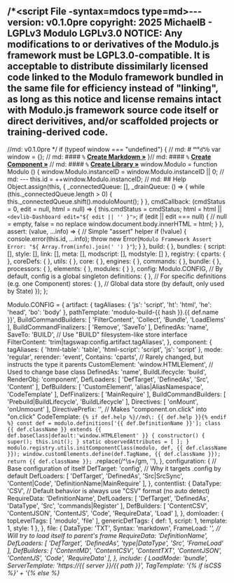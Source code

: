 /*<script src=?></script><meta charset=utf8><script File -syntax=mdocs type=md>---
version: v0.1.0pre
copyright: 2025 MichaelB - LGPLv3
    Modulo LGPLv3.0 NOTICE: Any modifications to or derivatives of the
    Modulo.js framework must be LGPL3.0-compatible. It is acceptable to
    distribute dissimilarly licensed code linked to the Modulo framework bundled
    in the same file for efficiency instead of "linking", as long as this notice
    and license remains intact with Modulo.js framework source code itself or
    direct derivitives, and/or scaffolded projects or training-derived code.
---
//md: v0.1.0pre */
if (typeof window === "undefined") { // md: # ᵐ°`d`ᵘ⁄`o`
    var window = {}; // md: #### `%` **[Create Markdown »](?argv=edit&argv=md)**
}// md:  #### `%` **[Create Component »](?argv=edit&argv=cmp)**
// md:  #### `%` **[Create Library »](?argv=edit&argv=lib)**
window.Modulo = function Modulo () {
    window.Modulo.instanceID = window.Modulo.instanceID || 0; // md: ---
    this.id = ++window.Modulo.instanceID; // md: ## Help
    Object.assign(this, {
        _connectedQueue: [],
        _drainQueue: () => {
            while (this._connectedQueue.length > 0) {
                this._connectedQueue.shift().moduloMount();
            }
        },
        cmdCallback: (cmdStatus = 0, edit = null, html = null) => {
            this.cmdStatus = cmdStatus;
            html = html || `<devlib-Dashboard edit="${ edit || '' }">`;
            if (edit || edit === null) { // null = empty, false = no replace
                window.document.body.innerHTML = html;
            }
        },
        assert: (value, ...info) => { // Simple "assert" helper
            if (!value) {
                console.error(this.id, ...info);
                throw new Error(`Modulo Framework Assert Error: "${ Array.from(info).join(' ') }"`);
            }
        },
        build: { },
        bundles: { script: [], style: [], link: [], meta: [],
                    modscript: [], modstyle: [] },
        registry: { cparts: { }, coreDefs: { }, utils: { }, core: { },
                    engines: { }, commands: { }, bundle: { },
                    processors: { }, elements: { }, modules: { } },
        config: Modulo.CONFIG, // By default, config is a global singleton
        definitions: { }, // For specific definitions (e.g. one Component)
        stores: { }, // Global data store (by default, only used by State)
    });
};

Modulo.CONFIG = {
    artifact: {
        tagAliases: { 'js': 'script', 'ht': 'html', 'he': 'head', 'bo': 'body' },
        pathTemplate: 'modulo-build-{{ hash }}.{{ def.name }}',
        BuildCommandBuilders: [ 'FilterContent', 'Collect', 'Bundle', 'LoadElems' ],
        BuildCommandFinalizers: [ 'Remove', 'SaveTo' ],
        DefinedAs: 'name',
        SaveTo: 'BUILD', // Use "BUILD" filesystem-like store interface
        FilterContent: 'trim|tagswap:config.artifact.tagAliases',
    },
    component: {
        tagAliases: { 'html-table': 'table', 'html-script': 'script', 'js': 'script' },
        mode: 'regular',
        rerender: 'event',
        Contains: 'cparts', // Rarely changed, but instructs the type it parents
        CustomElement: 'window.HTMLElement', // Used to change base class
        DefinedAs: 'name',
        BuildLifecycle: 'build',
        RenderObj: 'component',
        DefLoaders: [ 'DefTarget', 'DefinedAs', 'Src', 'Content' ],
        DefBuilders: [ 'CustomElement', 'alias|AliasNamespace', 'CodeTemplate' ],
        DefFinalizers: [ 'MainRequire' ],
        BuildCommandBuilders: [ 'Prebuild|BuildLifecycle', 'BuildLifecycle' ],
        Directives: [ 'onMount', 'onUnmount' ],
        DirectivePrefix: '', // Makes "component.on.click" into "on.click"
        CodeTemplate: `{% if def.help %}//md\: {{ def.help }}{% endif %}
            const def = modulo.definitions['{{ def.DefinitionName }}'];
            class {{ def.className }} extends {{ def.baseClass|default:'window.HTMLElement' }} {
                constructor() { super(); this.init(); }
                static observedAttributes = [ ]; }
            modulo.registry.utils.initComponentClass(modulo, def, {{ def.className }});
            window.customElements.define(def.TagName, {{ def.className }});
            return {{ def.className }};
        `.replace(/^\s+/gm, ''),
    },
    configuration: { // Base configuration of <Configuration> itself
        DefTarget: 'config', // Why it targets .config by default
        DefLoaders: [ 'DefTarget', 'DefinedAs', 'Src|SrcSync', 'Content|Code', 'DefinitionName|MainRequire' ],
    },
    contentlist: {
        DataType: 'CSV', // Default behavior is always use "CSV" format (no auto detect)
        RequireData: 'DefinitionName',
        DefLoaders: [ 'DefTarget', 'DefinedAs', 'DataType', 'Src', 'commands|Register' ],
        DefBuilders: [ 'ContentCSV', 'ContentJSON', 'ContentJS', 'Code', 'RequireData', 'Load' ],
    },
    domloader: {
        topLevelTags: [ 'modulo', 'file' ],
        genericDefTags: { def: 1, script: 1, template: 1, style: 1 },
    },
    file:  {
        DataType: 'TXT',
        Syntax: 'markdown',
        FrameLoad: '*', // Will try to load itself to parent's frame
        RequireData: 'DefinitionName',
        DefLoaders: [ 'DefTarget', 'DefinedAs', 'type|DataType', 'Src', 'FrameLoad' ],
        DefBuilders: [ 'ContentMD', 'ContentCSV', 'ContentTXT', 'ContentJSON', 'ContentJS', 'Code', 'RequireData' ],
    },
    include: {
        LoadMode: 'bundle',
        ServerTemplate: 'https://{{ server }}/{{ path }}',
        TagTemplate: '{% if isCSS %}<link rel="stylesheet" href="{{ url }}" />' +
                     '{% else %}<script src="{{ url }}"></' + 'script>{% endif %}',
        DefLoaders: [ 'DefTarget', 'DefinedAs', 'Src', 'Server', 'LoadMode' ],
    },
    library:  {
        Contains: 'coreDefs',
        DefTarget: 'config.component',
        DefLoaders: [ 'DefTarget', 'DefinedAs', 'Src', 'Content' ],
    },
    modulo: {
        build: { mainModules: [ ], ordered: [ ], unordered: [ ] },
        defaultContent: '<meta charset="utf8" /><devlib-View>',
        scriptSelector: "script[src$='mdu.js'],script[src$='Modulo.js']," +
                        "script[src='?'],script[src$='Modulo.html']",
        version: '0.1.0pre',
        ChildPrefix: '', // Prevents all children from getting modulo_ prefixed
        Contains: 'coreDefs',
        DefLoaders: [ 'DefTarget', 'DefinedAs', 'Src', 'Content' ],
        defaultDef: { DefTarget: null, DefinedAs: null, DefName: null },
        defaultDefLoaders: [ 'DefTarget', 'DefinedAs', 'Src' ],
    },
    script: {
        lifecycle: null,
        DefBuilders: [ 'Content|AutoExport', 'CodeTemplate' ],
        CodeTemplate: `{% if def.locals.length %}var {{ def.locals|join:',' }};{% endif %}
        {{ def.tempContent|safe }}
        ;return {
            {% for n in def.exportNames %}
                "{{ n }}": typeof {{ n }} !== "undefined" ? {{ n }} : undefined,
            {% endfor %}
            setLocalVariables: function (o) {
                {% for n in def.locals %}{{ n }} = o.{{ n }};{% endfor %}
            }
        }`.replace(/\s\s+/g, ' ') /* + '{% if def.Source %}\n//# sourceURL={{ def.Source }}{% endif %}'*/,
    },
    state: {
        Directives: [ 'bindMount', 'bindUnmount' ],
        Store: null,
    },
    style: {
        AutoIsolate: true, // true is "default behavior" (autodetect)
        urlReplace: null, // null is "default behavior" (only if -src is specified)
        isolateSelector: null, // Later has list of selectors
        isolateClass: null, // By default, it does not use class isolation
        prefix: null, // Used to specify prefix-based isolation (most common)
        corePseudo: ['before', 'after', 'first-line', 'last-line' ],
        DefBuilders: [ 'FilterContent', 'AutoIsolate', 'Content|ProcessCSS' ],
    },
    staticdata:  {
        DataType: '?', // Default behavior is to guess based on Src ext
        RequireData: 'DefinitionName',
        DefLoaders: [ 'DefTarget', 'DefinedAs', 'DataType', 'Src', 'FilterContent' ],
        DefBuilders: [ 'ContentCSV', 'ContentTXT', 'ContentJSON', 'ContentJS', 'Code', 'RequireData' ],
    },
    syntax: { //  `config.syntax` registers the markup languages supported by |syntax:
        jsAutoExport: /(function|class)\s+(\w+)/, // How Script tags export
        jsReserved: { // Reserved words in JavaScript (as obj for fast look-up)
            'break': 1, 'case': 1, 'catch': 1, 'class': 1, 'const': 1, 'continue': 1,
            'debugger': 1, 'default': 1, 'delete': 1, 'do': 1, 'else': 1,
            'enum': 1, 'export': 1, 'extends': 1, 'finally': 1, 'for': 1,
            'function': 1, 'if': 1, 'implements': 1, 'import': 1, 'in': 1,
            'instanceof': 1, 'interface': 1, 'new': 1, 'null': 1, 'package': 1,
            'private': 1, 'protected': 1, 'public': 1, 'return': 1, 'static': 1,
             'super': 1, 'switch': 1, 'throw': 1, 'try': 1, 'typeof': 1, 'var': 1,
             'let': 1, 'void': 1, 'while': 1, 'with': 1, 'await': 1, 'async': 1,
             'true': 1, 'false': 1,
        },
        text: [ //  **text** escapes plaintext for HTML display (default for templates)
            [ /&/g, '&amp;' ], [ /</g, '&lt;' ], [ />/g, '&gt;' ], // &<>
            [/'/g, '&#x27;'], [ /"/g, '&quot;' ], // "'
        ],
        plaintext: [ [ null, 'syntax', 'text' ], //  **plaintext** forces WS
            [ /\n/g, '<br />' ], [ /  /g, '&nbsp;&nbsp;' ],
        ],
        mdocs: [ //  **mdocs** extracts Markdown comments with ""
            [ /^((?!.*md\:).*)$/gm, '\n' ], [ /^.*?md\:\s*/gm, '' ], // rm, strip lines
            [ null, 'syntax', 'markdown' ], // ...then apply markdown
        ],
        markdown: [ //  **markdown** is a (simple) Markdown implementation
            [ null, 'syntax', 'text' ],
            [ /```([a-z]*)([a-z=]*)\n?(.+?)\n?```/igs,
                 '<devlib-Edit mode="$1" demo$2 value="$3"></devlib-Edit>' ],
            [ /^(#+)\s*(.+)$/gm, '<h2 h="$1">$2</h2>' ],
            [ /!\[([^\]]+)\]\(([^\)]+)\)/g, '<img="$2" alt="$1" />' ],
            [ /\[([^\]]+)\]\(([^\)]+)\)/g, '<a href="$2">$1</a>' ],
            [ /_([^_`]+)_/g, '<em>$1</em>'  ],
            [ /`([^`]+)`/g, '<code>$1</code>' ],
            [ /\*\*([^\*]+)\*\*/g, '<strong>$1</strong>' ],
            [ /\*([^\*]+)\*/g, '<em>$1</em>', ],
            [ /(\n|>)\r?\n[\n\r]*/g, '$1<p>' ],
            [ /<p>----*?/g, '</p><hr />' ],
        ],
        html: [ //  **html** syntax highlights some common html / templating
            [ null, 'syntax', 'plaintext' ],
            [ /(\{%[^<>]+?%}|\{\{[^<>]+?\}\})/gm, '<strong style=color:#B90183>$1</strong>'],
            [ /&lt;(\/|script |def |template |)([A-Z][a-z][a-zA-Z]*)/g,
                     '&lt;$1<tt style=color:#B90183>$2</tt>'],
            [ /(&lt;\/?)([a-z]+)(&gt;)?(\s?)/g, '$1<tt style=color:indigo>$2</tt>$3$4'],
        ],
    },
    template: {
        TemplatePrebuild: "y", // TODO: Refactor
        DefFinalizers: [ 'FilterContent', 'TemplatePrebuild' ],
        FilterContent: 'trim|tagswap:config.component.tagAliases',
        unsafe: 'filters.escape',
        modeTokens: [ '{% %}', '{{ }}', '{# #}' ],
        opTokens: '==,>,<,>=,<=,!=,not in,is not,is,in,not,gt,lt',
        opAliases: {
            '==': 'X === Y', 'is': 'X === Y',
            'is not': 'X !== Y', '!=': 'X !== Y',
            'not': '!(Y)',
            'gt': 'X > Y', 'gte': 'X >= Y',
            'lt': 'X < Y', 'lte': 'X <= Y',
            'in': '(Y).includes ? (Y).includes(X) : (X in Y)',
            'not in': '!((Y).includes ? (Y).includes(X) : (X in Y))',
        },
    },
    _dev: {
        'preset_md': { 'new-page.html': '<script src=Modulo.html></' +
            'script><script File type=md>---\na:bc\n---\n\n## New doc\n\n' },
        preset_cmp: { 'new-component.html': '<script src=Modulo.html></' +
            'script>\n<template Modulo>\n<Component name="Greet">\n<Template>' +
            '\nHello\n</Template>\n</Component>\n</template>\n\n<x-Greet></x-Greet>' },
        preset_lib: { 'new-library.html': '<script src=Modulo.html></' +
            'script><template File -syntax=mdocs type=md>\n<!--\nm' +
            'd:### Usage\nmd\:See:\nmd\:```html=embed\nmd\:<script ' +
            'Modulo src=Modulo.html -src="new-library.html"></' + 'script>\nm' +
            'd:<x-Greet>World</x-Greet>\nmd\:```\n-->\n\n<Component ' +
            'name="Greet" -src="Greet.html"></Component>',
            'Greet.html': '<script src=Modulo.html></' + 'script><template ' +
                'File -syntax=mdocs type=md>\nmd\:...\n<Template>\n' + 
                'Hello<slot></slot>\n</Template>' },
        artifact: `<Artifact name="css" -bundle="link,modstyle,style">
                {% for id in def.ids %}{{ def.data|get:id|safe }}{% endfor %}
            </Artifact>
            <Artifact name="js" -bundle="script,modscript" -collect="?">
                window.moduloBuild = true;
                {% for id in def.ids %}
                    {{ def.data|get:id|safe }};{% endfor %}
                modulo.definitions = { {% for name, value in definitions %}
                    {% if name|first is not "_" %}{{ name }}: {{ value|json|safe }},{% endif %}
                {% endfor %} };
                {% for name in config.modulo.build.mainModules %}{% if name|first is not "_" %}
                    modulo.registry.modules.{{ name }}.call(window, modulo);
                {% endif %}{% endfor %}
            </Artifact>
            <Artifact name="html" path-template="{{ config.path-name|default:'index.html' }}"
                                             prefix="<!DOCTYPE HTML>" -remove="modulo,[modulo]">
                <ht><he>{{ doc.head.innerHTML|safe }}
                    <link rel="stylesheet" href="{{ definitions._artifact_css.path }}"></link>
                    <js async src="{{ definitions._artifact_js.path }}"></js>
                </he><bo>{{ doc.body.innerHTML|safe }}</bo></ht>
            </Artifact>`,
        component: `<Component namespace="devlib" mode="shadow" name="Edit">
            <Props value mode demo file dash></Props>
            <Template -name="demo_embed">{{ value|safe }}</Template>
            <Template -name="demo_component">
            <js Modulo src=Modulo.html><Component name=x>{{ value|safe }}</Component></js><x-x>
            </Template><Template><article>
            {% if props.mode %}<pre style="position:absolute;height:{{ script.lc }}px; z-index: -1">
                {{ state.value|syntax:props.mode|safe }}</pre>{% endif %}
            {% with render-obj|get:script.demo as demo %}{% if demo %}
            <textarea spellcheck=false state.bind name=value
                 style="height:{{ script.lc }}px"></textarea><div></div>
            <iframe style="height:{{ script.lc }}px;" srcdoc="{{ state|renderas:demo|add:'' }}"
                 loading=lazy></iframe>{% endif %}{% endwith %}</article></Template><State></State>
            <Style>pre,textarea,iframe{display:block;color:black;background:transparent;
            font-size:18px;white-space:pre;text-align:start;line-height:1;
            overflow-wrap:break-word;margin:0;padding:10px;box-sizing: content-box;
            border:1px dotted #111; font-family: monospace; }
            iframe{background:white;width:100%}
            textarea{resize:none;color:#00000000;caret-color:#000;overflow:none}
            article{display:grid;grid-template-columns: 1fr 1px 1fr; width:98%;margin:0.5%}</Style>
            <def Script>function prepareCallback() {
                if (!('value' in state) || (state.file !== props.file)) {
                    window._globalFS = { _cache: modulo.fetchQueue.data };
                    Object.assign(state, props, { value: props.file ? getFile()
                         : ('value' in state ? state.value : props.value) });
                }
                return { demo: 'demo_' + props.demo, lc: state.value.split('\\n').length * 18 };
            }
            function getFile() { return modulo.stores.BUILD.getItem(props.file) }
            function updateCallback() { if (state.file ? state.value : 0) {
                modulo.stores.BUILD.setItem(state.file, state.value); // save
            } }</def>
        </Component>
        <Component namespace="devlib" name="Dashboard">
            <Props edit></Props>
            <Template>
                <h1><a href="?argv={{ global.argv|join:'&argv='|safe }}">&#x27F3; {{ global.argv|join:' ' }}</a></h1>
                {% if proc.log|length %}<aside>{% for row in proc.log %}<iframe
                    src="{{ row|get:0 }}"></iframe>{% endfor %}</aside>{% endif %}
                <pre>{% for row in proc.log %}{{ row|reversed|join:" \t" }}<br />{% endfor %}</pre>
            <pre>{% for path, text in build.fdata %}
                <a download="{{ path }}" href="data:text/plain;charset=utf-8,{{ text|urlencode:true }}"
                    >{{ path }}</a> ({{ text|length }}){% endfor %}</pre>
            <select state.bind name="edit"><option value="">---</option>
            {% for p, t in build.fdata %}
                <option value="{{ p }}">{{ p }}</option>{% endfor %}</select>
                {% for p, t in build.fdata %}
                {% if state.edit is p %}<devlib-Edit file="{{ p }}" mode=html demo=embed></devlib-Edit>{% endif %}
                {% endfor %}
            </Template>
            <def Script>function prepareCallback() {
                if (!('edit' in state)) { Object.assign(state, props); }
            }</def><State></State>
            <State -name="build" -store="BUILD"></State>
            <State -name="proc" -store="PROC"></State>
            <Style>aside { max-width: calc(100vw - 400px); float: right; }</Style>
        </Component><Component mode="vanish" namespace="devlib" name="View"><Template>
            {% with global.definitions|get:'file.data' as f %}{{ f.body|safe }}{% endwith %}
        </Template><Style>:root{line-height:1.5;} h2[h]{margin:60px 0 0 0;font-family:sans-serif;font-weight:500;}
        h2[h='#']{font-size:56px} h2[h='##']{font-size:36px;}h2[h='###']{font-size:30px}</Style></Component>`,
    },
};

Modulo.CONFIG.syntax.html.push([ new RegExp(`(\\b${ Object.keys(
    Modulo.CONFIG.syntax.jsReserved).join('\\b|\\b') }\\b)`, 'g'),
    `<strong style=color:firebrick>$1</strong>` ]);

Modulo.prototype.register = function register (type, cls, defaults = undefined) {
    type = (`${type}s` in this.registry) ? `${type}s` : type; // pluralize
    if (type in registryCallbacks) {
        cls = registryCallbacks[type](this,  cls) || cls;
    }
    this.assert(type in this.registry, 'Unknown registry type: ' + type);
    this.registry[type][cls.name] = cls;
    if (cls.name[0].toUpperCase() === cls.name[0]) { // e.g. class FooBar
        const conf = this.config[cls.name.toLowerCase()] || {};
        Object.assign(conf, { Type: cls.name }, cls.defaults, defaults);
        this.config[cls.name.toLowerCase()] = conf; // e.g. config.foobar
    }
}
window.modulo = new window.Modulo(); // Create the global default Modulo instance

const registryCallbacks = {
    commands(modulo, cls) {
        window.m = window.m || {}; // Avoid overwriting existing truthy m
        window.m[cls.name] = () => cls(modulo); // Attach shortcut to global "m"
    },
    processors(modulo, cls) {
        modulo.registry.processors[cls.name.toLowerCase()] = cls; // Alias lower
    },
    core(modulo, cls) { // Global / core class getting registered (RM?)
        const lowerName = cls.name[0].toLowerCase() + cls.name.slice(1);
        modulo[lowerName] = new cls(modulo);
    },
};

Modulo.prototype.instance = function instance(def, extra, inst = null) {
        const isLower = key => key[0].toLowerCase() === key[0];
        const coreDefSet = { Component: 1, Artifact: 1 }; // TODO: Refactor
        const registry = (def.Type in coreDefSet) ? 'coreDefs' : 'cparts';
        inst = inst || new this.registry[registry][def.Type](this, def, extra.element || null);
        const id = ++window.Modulo.instanceID; // Unique number
        //const conf = Object.assign({}, this.config[name.toLowerCase()], def);
        const conf = Object.assign({}, def); // Just shallow copy "def"
        const attrs = this.registry.utils.keyFilter(conf, isLower);
        Object.assign(inst, { id, attrs, conf }, extra, { modulo: this });
        if (inst.constructedCallback) {
            inst.constructedCallback();
        }
        return inst;
    }

Modulo.prototype.instanceParts = function instanceParts(def, extra, parts = {}) {
        // Loop through all children, instancing each class with configuration
        const allNames = [ def.DefinitionName ].concat(def.ChildrenNames);
        for (const def of allNames.map(name => this.definitions[name])) {
            parts[def.RenderObj || def.Name] = this.instance(def, extra);
        }
        return parts;
    }

Modulo.prototype.preprocessAndDefine = function preprocessAndDefine(cb, prefix = 'Def') {
        this.fetchQueue.enqueue(() => {
            this.repeatProcessors(null, prefix + 'Builders', () => {
                this.repeatProcessors(null, prefix + 'Finalizers', cb || (() => {}));
            });
        }, true); // The "true" causes it to wait for all
    }

Modulo.prototype.loadString = function loadString(text, parentName = null) {
        return this.loadFromDOM(this.registry.utils.newNode(text), parentName);
    }

Modulo.prototype.loadFromDOM = function loadFromDOM(elem, parentName = null, quietErrors = false) {
        const loader = new this.registry.core.DOMLoader(this);
        return loader.loadFromDOM(elem, parentName, quietErrors);
    }

Modulo.prototype.repeatProcessors = function repeatProcessors(defs, field, cb) {
        let changed = true; // Run at least once
        const defaults = this.config.modulo['default' + field] || [];
        while (changed) {
            changed = false; // TODO: Make deterministic order e.g. arr
            for (const def of (defs || Object.values(this.definitions))) {
                const processors = def[field] || defaults;
                //changed = changed || this.applyProcessors(def, processors);
                const result = this.applyNextProcessor(def, processors);
                if (result === 'wait') { // TODO: Refactor logic here
                    changed = null; // null always triggers an enqueue
                    break;
                }
                changed = changed || result;
            }
        }
        const repeat = () => this.repeatProcessors(defs, field, cb);
        if (changed !== null && Object.keys(this.fetchQueue ? this.fetchQueue.queue : {}).length === 0) {
            if (cb) { // TODO: Refactor this area, most is not needed
                cb(); // Synchronous path
            }
        } else {
            this.fetchQueue.enqueue(repeat);
        }
    }

Modulo.prototype.applyNextProcessor = function applyNextProcessor(def, processorNameArray) {
        const cls = this.registry.cparts[def.Type] || this.registry.coreDefs[def.Type] || {};
        const { processors } = this.registry;
        for (const name of processorNameArray) {
            const [ attrName, aliasedName ] = name.split('|');
            if (attrName in def) {
                const funcName = aliasedName || attrName;
                const proc = this.registry.processors[funcName.toLowerCase()];
                const func = funcName in cls ? cls[funcName].bind(cls) : proc;
                const value = def[attrName]; // Pluck value & remove attribute
                delete def[attrName]; // TODO: better refactor 'wait'
                return func(this, def, value) === true ? 'wait' : true;
            }
        }
        return false; // No processors were applied, return false
    }
window.modulo = new window.Modulo(); // Create the global default Modulo instance

modulo.register('core', class DOMLoader {
    constructor(modulo) {
        this.modulo = modulo; // TODO: need to standardize back references to prevent mismatches
    }

    getAllowedChildTags(parentName) {
        let tagsLower = this.modulo.config.domloader.topLevelTags; // "Modulo"
        if (/^_[a-z][a-zA-Z]+$/.test(parentName)) { // _likethis, e.g. _artifact
            tagsLower = [ parentName.toLowerCase().replace('_', '') ]; // Dead code?
        } else if (parentName) { // Normal parent, e.g. Library, Component etc
            const parentDef = this.modulo.definitions[parentName];
            const msg = `Invalid parent: ${ parentName } (${ parentDef })`;
            this.modulo.assert(parentDef && parentDef.Contains, msg);
            const names = Object.keys(this.modulo.registry[parentDef.Contains]);
            tagsLower = names.map(s => s.toLowerCase()); // Ignore case
        }
        return tagsLower;
    }

    loadFromDOM(elem, parentName = null, quietErrors = false) {
        const { defaultDef } = this.modulo.config.modulo;
        const toCamel = s => s.replace(/-([a-z])/g, g => g[1].toUpperCase());
        const tagsLower = this.getAllowedChildTags(parentName);
        const array = [];
        for (const node of elem.children || []) {
            const partTypeLC = this.getDefType(node, tagsLower, quietErrors);
            if (node._moduloLoadedBy || partTypeLC === null) {
                continue; // Already loaded, or an ignorable or silenced error
            }
            node._moduloLoadedBy = this.modulo.id; // Mark as having loaded this
            // Valid definition, now create the "def" object
            const def = Object.assign({ Parent: parentName }, defaultDef);
            def.Content = node.tagName === 'SCRIPT' ? node.textContent : node.innerHTML;
            array.push(Object.assign(def, this.modulo.config[partTypeLC]));
            for (let name of node.getAttributeNames()) { // Loop through attrs
                const value = node.getAttribute(name);
                if (partTypeLC === name && !value) { // e.g. <def Script>
                    continue; // This is the "Type" attribute itself, skip
                }
                def[toCamel(name)] = value; // "-kebab-case" to "CamelCase"
            }
        }
        this.modulo.repeatProcessors(array, 'DefLoaders');
        return array;
    }

    getDefType(node, tagsLower, quiet = false) {
        const { tagName, nodeType, textContent } = node;
        if (nodeType !== 1) { // Text nodes, comment nodes, etc
            if (nodeType === 3 && textContent && textContent.trim() && !quiet) {
                console.error(`Unexpected text in definition: ${textContent}`);
            }
            return null;
        }
        let defType = tagName.toLowerCase();
        if (defType in this.modulo.config.domloader.genericDefTags) {
            for (const attrUnknownCase of node.getAttributeNames()) {
                const attr = attrUnknownCase.toLowerCase();
                if (!node.getAttribute(attr) && tagsLower.includes(attr)) {
                    defType = attr; // Has an empty string value, is a def
                }
                break; // Always break: We will only look at first attribute
            }
        }
        if (!(tagsLower.includes(defType))) { // Were any discovered?
            if (!quiet) { // Invalid def / cPart: This type is not allowed here
                console.error(`"${ defType }" is not one of: ${ tagsLower }`);
            }
            return null // Return null to signify not a definition
        }
        return defType; // Valid, expected definition: Return lowercase type
    }
});

modulo.register('core', class ValueResolver {
    constructor(contextObj = null) {
        this.ctxObj = contextObj;
        this.isJSON = /^(true$|false$|null$|[^a-zA-Z])/; // "If not variable"
    }

    get(key, ctxObj = null) {
        const { get } = window.modulo.registry.utils; // For drilling down "."
        const obj = ctxObj || this.ctxObj; // Use given one or in general
        return this.isJSON.test(key) ? JSON.parse(key) : get(obj, key);
    }

    set(obj, keyPath, val, autoBind = false) {
        const index = keyPath.lastIndexOf('.') + 1; // Index at 1 (0 if missing)
        const key = keyPath.slice(index).replace(/:$/, ''); // Between "." & ":"
        const prefix = keyPath.slice(0, index - 1); // Get before first "."
        const target = index ? this.get(prefix, obj) : obj; // Drill down prefix

        if (keyPath.endsWith(':')) { // If it's a dataProp style attribute
            const parentKey = val.substr(0, val.lastIndexOf('.'));
            val = this.get(val); // Resolve "val" from context, or JSON literal
            if (autoBind && !this.isJSON.test(val) && parentKey.includes('.')) {
                val = val.bind(this.get(parentKey)); // Parent is sub-obj, bind
            }
        }
        target[key] = val; // Assign the value to it's parent object
    }
});

modulo.register('core', class FetchQueue {
    constructor(modulo, queue = {}, data = {}) {
        Object.assign(this, { modulo, queue, data });
    }

    fetch(src) {  // Returns "thennable" that somewhat resembles window.fetch
        return { then: callback => this.request(src, callback, console.error) };
    }

    request(src, resolve, reject) { // Do fetch & do enqueue
        src = src === '?' ? this.modulo.config.pathName : src;
        if (window.parent && parent._globalFS && src in parent._globalFS._cache) {
            resolve(window.parent._globalFS._cache[src], src); // iframe route
        } else if (src in this.data) { // Cached data found
            resolve(this.data[src], src); // (sync route)
        } else if (!(src in this.queue)) { // No cache, no queue
            this.queue[src] = [ resolve ]; // First time, create the queue Array
            if (location.protocol !== 'file:' ||
                    (src.includes('//') && !src.startsWith('file:/'))) {
                window.fetch(src, { cache: 'no-store' })
                    .then(response => response.text())
                    .then(text => this.receiveData(text, src))
                    .catch(reject);
            } else {
                if (!this._inFlight) {
                    window.addEventListener('message', (ev) => {
                        iframe.remove();
                        modulo.fetchQueue.receiveData(ev.data, this._inFlight);
                    }, false);
                }
                const iframe = window.document.createElement('IFRAME');
                this._inFlight = src;
                window.document.body.append(Object.assign(iframe, {
                     src: src + '?argv=_load', style: 'display:none' }));
            }
        } else { // Otherwise: Already requested, only enqueue function
            this.queue[src].push(resolve);
        }
    }

    receiveData(text, src) {
        this.data[src] = text; // Keep retrieved data cached here for sync route
        const resolveCallbacks = this.queue[src]; // Stash the queue of waiting CBs
        delete this.queue[src];
        for (const dataCallback of resolveCallbacks) { // Loop through callbacks
            dataCallback(text, src);
        }
    }

    enqueue(callback, waitForAll = false) { // Wait for _current_ queue (or all)
        const allQueues = Array.from(Object.values(this.queue)); // Copy array
        const { length } = allQueues;
        if (length === 0) {
            return callback(); // Synchronous route
        } else if (waitForAll) { // Doing a wait -- setup re-enqueue loop
            return this.enqueue(() => Object.keys(this.queue).length === 0 ?
                                      callback() : this.enqueue(callback, true));
        }
        let count = 0; // Using count we only do callback() when ALL returned
        const check = () => ((++count >= length) ? callback() : 0);
        allQueues.forEach(queue => queue.push(check)); // Add to every queue
    }
});

modulo.register('processor', function src (modulo, def, value) {
    const { getParentDefPath, trimFileLoader } = modulo.registry.utils;
    try { def.Source = (new window.URL(value, getParentDefPath(modulo, def))).href;
    } catch { }
    modulo.fetchQueue.fetch(def.Source || value).then(text => {
        def.Content = trimFileLoader(text || '') + (def.Content || '');
    });
});

modulo.register('processor', function srcSync (modulo, def, value) {
    modulo.registry.processors.src(modulo, def, value);
    return true; // Only difference is return "true" for "wait"
});

modulo.register('processor', function defTarget (modulo, def, value) {
    const resolverName = def.DefResolver || 'ValueResolver';
    const resolver = new modulo.registry.core[resolverName](modulo);
    const target = value === null ? def : resolver.get(value); // Target object
    for (const [ key, defValue ] of Object.entries(def)) { // Resolve all values
        if (key.endsWith(':') || key.includes('.')) {
            delete def[key]; // Remove & replace unresolved value
            resolver.set(/^_?[a-z]/.test(key) ? target : def, key, defValue);
        }
    }
});

modulo.register('processor', function content (modulo, conf, value) {
    modulo.loadString(value, conf.DefinitionName);
});

modulo.register('processor', function mainRequire (modulo, conf, value) {
    modulo.config.modulo.build.mainModules.push(value);
    modulo.registry.modules[value].call(window, modulo);
});

modulo.register('processor', function definedAs (modulo, def, value) {
    def.Name = value ? def[value] : (def.Name || def.Type.toLowerCase());
    const parentDef = modulo.definitions[def.Parent];
    const parentPrefix = parentDef && ('ChildPrefix' in parentDef) ?
        parentDef.ChildPrefix : (def.Parent ? def.Parent + '_' : '');
    def.DefinitionName = parentPrefix + def.Name;
    // Search for the next free Name by suffixing numbers
    while (def.DefinitionName in modulo.definitions) {
        const match = /([0-9]+)$/.exec(def.Name);
        const number = match ? match[0] : '';
        def.Name = def.Name.replace(number, '') + ((number * 1) + 1);
        def.DefinitionName = parentPrefix + def.Name;
    }
    modulo.definitions[def.DefinitionName] = def; // store definition
    const parentConf = modulo.definitions[def.Parent];
    if (parentConf) {
        parentConf.ChildrenNames = parentConf.ChildrenNames || [];
        parentConf.ChildrenNames.push(def.DefinitionName);
    }
});

modulo.register('processor', function contentCSV (modulo, def, value) {
    const parse = s => s.trim().split('\n').map(line => line.trim().split(','));
    def.Code = 'return ' + JSON.stringify(parse(def.Content || ''));
});

modulo.register('processor', function contentJS (modulo, def, value) {
    const tmpFunc = Function('return (' + (def.Content || 'null') + ');');
    def.Code = 'return ' + JSON.stringify(tmpFunc()) + ';'; // Evaluate
});

modulo.register('processor', function contentJSON (modulo, def, value) {
    def.Code = 'return ' + JSON.stringify(JSON.parse(def.Content || '{}')) + ';';
});

modulo.register('processor', function contentTXT (modulo, def, value) {
    def.Code = 'return ' + JSON.stringify(def.Content);
});

modulo.register('processor', function contentMD (modulo, def, value) {
    const obj = { body: def.Content || '' }; // Setup defaults
    const chunks = obj.body.split(/(type=.?md.?>---\n|^\s*---\n|\n---\n)/gi);
    const { syntax } = modulo.registry.templateFilters;
    if (chunks.length > 2) { // Meta was specified, loop through and parse
        let key = null
        for (const line of chunks[2].split(/[\n\r]/g)) {
            if (key && (new RegExp('^[ \\t]')).test(line)) { // Multiline?
                obj[key] += '\n' + line; // Add back \n, verbatim (no trim)
            } else if (line.trim() && (key = line.split(':')[0])) { // Key?
                obj[key.trim()] = line.substr(key.length + 1).trim();
            }
        }
        obj.body = chunks.slice(4, chunks.length).join('\n---\n');
    }
    obj.body = def.Syntax ? syntax(obj.body, def.Syntax) : obj.body;
    def.Code = 'return ' + JSON.stringify(obj); // Serialize again as JSON
});

modulo.register('processor', function dataType (modulo, def, value) {
    if (value === '?') { // '?' means determine based on extension
        const ext = def.Src && def.Src.match(/\.([a-z]+)$/i);
        value = ext ? ext[1] : 'json'; // If extension, use; else use "json"
    }
    def['Content' + value.toUpperCase()] = value; // Add attr for next step
});

modulo.register('processor', function filterContent (modulo, def, value) {
    if (def.Content && value) { // Check if active (needs truthy value)
        // value = value.trim().replace(/\s*\n\s*\|/gi, '|'); // Would allow multi-line
        const miniTemplate = `{{ def.Content|${ value }|safe }}`;
        const tmplt = new modulo.registry.cparts.Template(miniTemplate);
        def.Content = tmplt.render({ def, config: modulo.config });
    }
});

modulo.register('processor', function code (modulo, def, value) {
    const { newNode, bundleHead } = modulo.registry.utils;
    const name = def.DefinitionName; // Defines global module with name
    modulo.assert(!(name in modulo.registry.modules), 'Duplicate code module name');
    const prefix = 'modulo.registry.modules.' + name + ' = function ' + name;
    const content = prefix + ' (modulo) { ' + value + '}';
    if (document && document.head && name[0] !== '_') { // Browser / bundling context
        bundleHead(modulo, newNode(content, 'SCRIPT'), modulo.bundles.modscript);
    } else {
        Function('window', 'modulo', content)(window, modulo); // Non-browser / hidden
    }
});

modulo.register('processor', function codeTemplate (modulo, def, value) {
    const tmplt = new modulo.registry.cparts.Template(value); // Anon template
    modulo.registry.processors.code(modulo, def, tmplt.render({ modulo, def }));
});

modulo.register('processor', function requireData (modulo, def, value) {
    def.data = modulo.registry.modules[def[value]].call(window, modulo);
});

// Empty Core Definitions (Behavior is entirely in CONFIG)
modulo.register('coreDef', class Modulo { });
modulo.register('coreDef', class Configuration { });
modulo.register('coreDef', class Library { });
modulo.register('coreDef', class File {
    static FrameLoad (modulo, def, value) { // FrameLoad allows file:// proto
        if (window.parent) { // If child, actually send data back to parent
            const pre = document[document.body.children.length ? 'body' : 'head']
                    .innerHTML.replace(/^([^\n]* file[^\n>]+>-?-?-?\n).*$/is, '$1')
                    .replace(/=""/g, '').replace(/="([\w_\?\:\/-]+)"/g, '=$1');
            modulo.registry.commands._load = () =>
                window.parent.postMessage(pre + def.Content, value);
        }
    }
});

// Build-Time Core Definitions
modulo.register('coreDef', class Artifact {
    static Remove (modulo, def, value) { // Delete given excess elements
        for (const elem of window.document.querySelectorAll(value)) {
            elem.remove();
        }
    }
    static Collect (modulo, def, value) { // Gathers any extra elements
        value = value === '?' ? modulo.config.modulo.scriptSelector : value;
        def.LoadElems = def.LoadElems || []; // initialize for next processor
        for (const elem of window.document.querySelectorAll(value)) {
            elem.id = 'collected_' + (def.LoadElems.length + 1000).toString();
            def.LoadElems.push(elem);
        }
    }
    static Bundle (modulo, def, value) { // Runs first to queue up ctx
        def.LoadElems = def.LoadElems || []; // initialize for next processor
        for (const bundleName of value.split(',')) {
            for (const id of modulo.bundles[bundleName]) {
                def.LoadElems.push(window.document.getElementById(id));
            }
        }
    }
    static LoadElems (modulo, def, value) { // Actually enqueues content
        def.data = def.data || []; // initialize for template
        def.ids = def.ids || []; // initialize for template
        for (const elem of value) {
            const url = elem.getAttribute('src') || elem.getAttribute('href') || null;
            if (url) { // Retrieve from URL
                modulo.fetchQueue.fetch(url).then(text => {
                    def.data[elem.id] = text; // Attach back to element
                });
            } else { // Retrieve text content
                def.data[elem.id] = elem.textContent;
            }
            def.ids.push(elem.id); // List in order
            elem.remove(); // Remove from DOM so it doesn't get doubled
        }
    }
    static SaveTo (modulo, def, value, doc = null) { // Build processor
        // TODO: This is broken since it unescapes everyhing
        const ctx = Object.assign({ def, doc: doc || window.document }, modulo);
        const render = s => new modulo.registry.cparts.Template(s).render(ctx);
        const text = (def.prefix || '') + render(def.Content); // Execute template
        ctx.hash = modulo.registry.utils.hash(text); // Compute hash for path
        def.path = def.path || render(def.pathTemplate); // Render path template
        modulo.stores[value].setItem(def.path, text); // Save to given FS
    }
});
modulo.register('coreDef', class ContentList { // Generic static-data type
    static Register (modulo, def, value) { // Register dev commands
        for (const cmd of value.split(/\s+/g)) {
            modulo.registry.commands[cmd + '_' + def.DefinitionName] = (modulo) => {
                const { BUILD, PROC } = modulo.stores;
                window._globalFS = { BUILD, _cache: modulo.fetchQueue.data };
                for (const row of def.data) { // Loop through files to run
                    PROC.setItem(row[0] + '?argv=' + cmd, row[1] || '');
                }
                modulo.cmdCallback(); // Dashboard ready, iframes will run
            };
        }
    }
    static Load (modulo, def, value) { // If specified, will recursively load list
        const extra = { Parent: def.DefinitionName, DataType: value || '?' };
        const conf = Object.assign(extra, modulo.config.staticdata);
        conf.DefList = [ 'DefinedAs', 'DataType', 'Src' ].concat(conf.DefBuilders);
        const defs = def.data.files.map(Src => Object.assign({ Src }, conf));
        modulo.repeatProcessors(defs, 'List'); // Loads each of the mini "staticdata"
        def.data.meta = Object.fromEntries(def.data.files.map(k => [ k, { } ]));
        return true; // Always pause (since the above will fetch Src's)
    }
});

modulo.register('cpart', class Include { // Used as both "CPart" and "coreDef"
    static Server(modulo, def, value) { // Loads given Include def
        const { keyFilter } = modulo.registry.utils;
        const lower = key => key[0].toLowerCase() === key[0]; // skip "-prefixed"
        const ctx = { def, modulo, server: value };
        const render = code => new modulo.registry.cparts.Template(code).render(ctx);
        def.Content = def.Content || '';
        for (const [ pkg, v ] of Object.entries(keyFilter(def, lower))) {
            ctx.path = v.contains('@') ? v : pkg + (v ? ('@' + v) : '');
            ctx.isCSS = (ctx.path.includes('/') && ctx.path.endsWith('.css'));
            ctx.url = render(def.ServerTemplate); // Render URL using ServerTemplate
            def.Content += render(def.TagTemplate); // Append tag to head Content
        }
    }
    static LoadMode(modulo, def, value) { // Loads given Include def
        const { bundleHead, newNode } = modulo.registry.utils;
        for (const elem of newNode(def.Content).children) { // Loop through combined
            // TODO: Correctly use "value" for async / lazy type loading
            bundleHead(modulo, elem);
        }
    }
    intitializedCallback(renderObj) {
        const { Include } = this.modulo.registry.cparts; // Can I use self. reliably?
        //Include.LoadMode(this.modulo, this.conf, 'lazy', { }); // Always load if ID not exist
        Include.LoadMode(this.modulo, this.conf, 'lazy'); // Always load if ID not exist
    }
});
modulo.register('coreDef', modulo.registry.cparts.Include); // Allow globally

modulo.register('coreDef', class Component {
    static CustomElement (modulo, def, value) {
        if (!def.ChildrenNames || def.ChildrenNames.length === 0) {
            console.warn('MODULO: Empty ChildrenNames:', def.DefinitionName);
            return;
        } else if (def.namespace === null || def.alias) { // Auto-gen
            def.namespace = def.namespace || def.DefinitionName;
        } else if (!def.namespace) { // Otherwise default to the Modulo def conf
            def.namespace = modulo.config.namespace || 'x'; // or simply 'x-'
        }
        def.name = def.name || def.DefName || def.Name;
        def.TagName = `${ def.namespace }-${ def.name }`.toLowerCase();
        def.MainRequire = def.DefinitionName;
        def.className =  def.className || `${ def.namespace }_${ def.name }`;
    }

    static BuildLifecycle (modulo, def, value) {
        for (const elem of document.querySelectorAll(def.TagName)) {
            elem.cparts.component._lifecycle([ value ]); // Run the lifecycle
        }
        return true;
    }

    static AliasNamespace (modulo, def, value) {
        const fullAlias = `${ value }-${ def.name }`; // Combine new NS and name
        modulo.config.component.tagAliases[fullAlias] = def.TagName;
    }

    rerender(original = null) {
        if (original) {
            if (this.element.originalHTML === null) {
                this.element.originalHTML = original.innerHTML;
            }
            this.element.originalChildren = Array.from(
                original.hasChildNodes() ? original.childNodes : []);
        }
        this._lifecycle([ 'prepare', 'render', 'dom', 'reconcile', 'update' ]);
    }

    getCurrentRenderObj() {
        return (this.element.eventRenderObj || this.element.renderObj || this.element.initRenderObj);
    }

    _lifecycle(lifecycleNames, rObj={ }) {
        const renderObj = Object.assign({}, rObj, this.getCurrentRenderObj());
        this.element.renderObj = renderObj;
        this.runLifecycle(this.element.cparts, renderObj, lifecycleNames);
        //this.element.renderObj = null; // ?rendering is over, set to null
    }

    runLifecycle(parts, renderObj, lifecycleNames) {
        for (const lifecycleName of lifecycleNames) {
            const methodName = lifecycleName + 'Callback';
            for (const [ name, obj ] of Object.entries(parts)) {
                if (!(methodName in obj)) {
                    continue; // Skip if obj has not registered callback
                }
                const result = obj[methodName].call(obj, renderObj);
                if (result) { // TODO: Change to (result !== undefined) and test
                    renderObj[obj.conf.RenderObj || obj.conf.Name] = result;
                }
            }
        }
    }

    buildCallback() {
        // TODO - Faster: patches.filter(p => p[1].endsWith('Mount'))
        // .map(p => p[2].rawName).map(attr => `[${ attr }]`).join(',');
        this.element.setAttribute('modulo-mount-html', this.element.originalHTML)
        for (const elem of this.element.querySelectorAll('*')) {
            for (const name of elem.getAttributeNames()) {
                if (!(new RegExp('^[a-z0-9-]+$', 'i').exec(name))) {
                    elem.removeAttribute(name); // Not alnum or dash
                }
            }
        }
    }

    initializedCallback() {
        const { newNode } = this.modulo.registry.utils;
        const html = this.element.getAttribute('modulo-mount-html'); // Hydrate?
        this._mountRival = html === null ? this.element : newNode(html);
        this.element.originalHTML = html === null ? this.element.innerHTML : html;
        this.resolver = new this.modulo.registry.core.ValueResolver(this.modulo);
        this.reconciler = new this.modulo.registry.core.Reconciler(this.modulo);
        for (const part of Object.values(this.element.cparts)) { // Setup parts
            this.reconciler.registerDirectives(part, part.conf);
        }
    }

    mountCallback() { // First "mount", trigger render & hydration
        // this.reconciler.applyPatches(this.reconciler.patches); // From "mount"
        this.rerender(this._mountRival); // render + mount childNodes
        delete this._mountRival; // Clear the temporary reference
        this.element.isMounted = true; // Mark as mounted
    }

    prepareCallback() {
        return { // Create the initial Component renderObj obj
            originalHTML: this.element.originalHTML, // HTML received at mount
            id: this.id, // Universally unique ID number
            innerHTML: null, // String to copy (default: null is "no-op")
            innerDOM: null, // Node to copy (default: null sets innerHTML)
            patches: null, // Patch array (default: reconcile vs innerDOM)
            slots: { }, // Populate with slots to be filled when reconciling
        };
    }

    domCallback(renderObj) {
        let { slots, root, innerHTML, innerDOM } = renderObj.component;
        if (this.attrs.mode === 'regular' || this.attrs.mode === 'vanish') {
            root = this.element; // default, use element as root
        } else if (this.attrs.mode === 'shadow') {
            if (!this.element.shadowRoot) {
                this.element.attachShadow({ mode: 'open' });
            }
            root = this.element.shadowRoot; // render into attached shadow
        } else if (!root) {
            this.modulo.assert(this.attrs.mode === 'custom-root', 'Bad mode')
        }
        if (innerHTML !== null && !innerDOM) { // Use component.innerHTML as DOM
            innerDOM = this.modulo.registry.utils.newNode(innerHTML);
        }
        if (innerDOM && this.attrs.mode !== 'shadow') {
            for (const elem of this.element.originalChildren) {
                const name = (elem.getAttribute && elem.getAttribute('slot')) || '';
                elem.remove(); // Remove from DOM so it can't self-match
                if (!(name in slots)) {
                    slots[name] = [ elem ]; // Sorting into new slot arrays
                } else {
                    slots[name].push(elem); // Or pushing into existing
                }
            }
        }
        return { root, innerHTML, innerDOM, slots };
    }

    reconcileCallback(renderObj) {
        let { innerHTML, innerDOM, patches, root, slots } = renderObj.component;
        if (innerDOM) {
            this.reconciler.patches = []; // Reset reconciler patches
            this.reconciler.reconcileChildren(root, innerDOM, slots);
            patches = this.reconciler.patches;
        }
        return { patches, innerHTML }; // TODO remove innerHTML from here
    }

    updateCallback(renderObj) {
        const { patches } = renderObj.component;
        if (patches) {
            this.reconciler.applyPatches(patches); // Apply patches to DOM
        }
        if (this.attrs.mode === 'vanish') {
            this.element.replaceWith(...this.element.childNodes);
        }
    }

    handleEvent(func, payload, ev) {
        this._lifecycle([ 'event' ]);
        func(payload === undefined ? ev : payload);
        this._lifecycle([ 'eventCleanup' ]);
        if (this.attrs.rerender !== 'manual') {
            ev.preventDefault(); // Prevent navigation from stopping rerender etc
            this.element.rerender(); // Rerender after event
        }
    }

    onMount({ el, value, nameSuffix, rawName, listen }) { // on.click=script.show
        this.modulo.assert(this.resolve(value), `Not found: ${ rawName }=${ value }`);
        const getOr = (key, key2) => key2 && el.hasAttribute(key2) ?
                             getOr(key2) : this.resolve(el.getAttribute(key));
        listen = listen ? listen : (ev) => { // Define a event func to run handleEvent
            const payload = getOr(nameSuffix + '.payload:', 'payload:')
                                     || el.getAttribute('payload');
            this.handleEvent(this.resolve(value), payload, ev);
        }
        el.moduloEvents = el.moduloEvents || {}; // Attach if not already
        el.moduloEvents[nameSuffix] = listen;
        el.addEventListener(nameSuffix, listen);
    }

    onUnmount({ el, nameSuffix }) {
        el.removeEventListener(nameSuffix, el.moduloEvents[nameSuffix]);
        delete el.moduloEvents[nameSuffix];
    }

    resolve(key, defaultVal) {
        const { ValueResolver } = this.modulo.registry.core;
        const resolver = new ValueResolver(this.getCurrentRenderObj());
        return resolver.get(key, defaultVal);
    }
});

modulo.register('cpart', class Props {
    static factoryCallback({ elementClass }, def, modulo) {
        const isLower = key => key[0].toLowerCase() === key[0]; // skip "-prefixed"
        const keys = Array.from(Object.keys(def)).filter(isLower);
        elementClass.observedAttributes.push(...keys);
    }
    initializedCallback() {
        this.data = { }; // Pre-populate data with the mounted attributes
        Object.keys(this.attrs).forEach(attrName => this.updateProp(attrName));
        return this.data;
    }
    updateProp(attrName) { // Loads from element
        this.data[attrName] = this.element.hasAttribute(attrName) ?
            this.element.getAttribute(attrName) : this.attrs[attrName];
    }
    attrCallback({ attrName }) {
        if (attrName in this.attrs) {
            this.updateProp(attrName);
            this.element.rerender();
        }
    }
});

modulo.register('cpart', class Style { // md:### Style
    // md:```html=component<Template><em>Stylish</em>, <big>look</big>!</Template>
    // md:<Style>em { color: tomato } big { background: salmon }</Style>```
    static AutoIsolate(modulo, def, value) { // md: Style "auto-isolates" CSS.
        const { AutoIsolate } = modulo.registry.cparts.Style; // (for recursion)
        const { namespace, mode, Name } = modulo.definitions[def.Parent] || {};
        if (value === true) { // md: By default, it uses the component's mode,
            AutoIsolate(modulo, def, mode); // to decide "regular" vs "vanish".
        } else if (value === 'regular' && !def.isolateClass) { // md: Regular
            def.prefix = def.prefix || `${namespace}-${Name}`; // md: prefixes
        } else if (value === 'vanish') { // md: each selector, while for
            def.isolateClass = def.isolateClass || def.Parent; // md: "vanish"
        } // md: it modifies the DOM and adds a class it creates to every
    } // md: direct child. For "shadow", it adds the sheet to the shadow DOM.
    static processSelector (modulo, def, selector) {
        const hostPrefix = def.prefix || ('.' + def.isolateClass);
        if (def.isolateClass || def.prefix) {
            // Upgrade the ":host" or :root pseudo-elements to be the full name
            const hostRegExp = new RegExp(/:(host|root)(\([^)]*\))?/, 'g');
            selector = selector.replace(hostRegExp, hostClause => {
                hostClause = hostClause.replace(/:(host|root)/gi, '');
                return hostPrefix + (hostClause ? `:is(${ hostClause })` : '');
            });
        }
        let selectorOnly = selector.replace(/\s*[\{,]\s*,?$/, '').trim();
        if (def.isolateClass && selectorOnly !== hostPrefix) {
            // Remove extraneous characters (and strip ',' for isolateSelector)
            let suffix = /{\s*$/.test(selector) ? ' {' : ', ';
            selectorOnly = selectorOnly.replace(/:(:?[a-z-]+)\s*$/i, (all, pseudo) => {
                if (pseudo.startsWith(':') || def.corePseudo.includes(pseudo)) {
                    suffix = ':' + pseudo + suffix; // Attach to suffix, on outside
                    return ''; // Strip pseudo from the selectorOnly variable
                }
                return all;
            });
            def.isolateSelector.push(selectorOnly); // Add to array for later
            selector = `.${ def.isolateClass }:is(${ selectorOnly })` + suffix;
        }
        if (def.prefix && !selector.startsWith(def.prefix)) {
            // A prefix was specified, so prepend it if it doesn't have it
            selector = `${ def.prefix } ${ selector }`;
        }
        return selector;
    }
    static ProcessCSS (modulo, def, value) {
        if (def.isolateClass || def.prefix) {
            if (!def.keepComments) {
                value = value.replace(/\/\*.+?\*\//g, ''); // strip comments
            }
            def.isolateSelector = []; // Used to accumulate elements to select
            value = value.replace(/([^\r\n,{}]+)(,(?=[^}]*{)|\s*{)/gi, selector => {
                selector = selector.trim();
                if (selector.startsWith('@') || selector.startsWith('from')
                                              || selector.startsWith('to')) {
                    return selector; // Skip (e.g. is @media or @keyframes)
                }
                return this.processSelector(modulo, def, selector);
            });
        }
        if (def.urlReplace || (def.urlReplace === null && def.Source)) {
            const key = def.urlReplace === 'absolute' ? 'href' : 'pathname';
            value = value.replace(/url\(['"]?([^)]+?)['"]?\)/gi, (all, url) => {
                if (url.startsWith('.')) { // If relative, make absolute
                    return `url("${ (new window.URL(url, def.Source))[key] }")`;
                }
                return all; // Not a relative URL, return all text untampered
            });
        }
        const { mode } = modulo.definitions[def.Parent] || {};
        if (mode === 'shadow') { // Stash in the definition configuration
            def.shadowContent = (def.shadowContent || '') + value;
        } else { // Otherwise, just load as a regular modulo asset
            const { newNode, bundleHead } = modulo.registry.utils;
            bundleHead(modulo, newNode(value, 'STYLE'), modulo.bundles.modstyle);
        }
    }
    domCallback(renderObj) {
        const { mode } = modulo.definitions[this.conf.Parent] || {};
        const { innerDOM, Parent } = renderObj.component;
        const { isolateClass, isolateSelector, shadowContent } = this.conf;
        if (isolateClass && isolateSelector && innerDOM) { // Attach classes
            const selector = isolateSelector.filter(s => s).join(',\n');
            for (const elem of innerDOM.querySelectorAll(selector)){
                elem.classList.add(isolateClass); // Ensure all dom children get the class
            }
        }
        if (shadowContent && innerDOM) { // Append to element to reconcile
            const elem = this.modulo.registry.utils.newNode(shadowContent, 'STYLE');
            innerDOM.append(elem);
        }
    }
});

modulo.register('cpart', class Template {
    static TemplatePrebuild (modulo, def, value) {
        modulo.assert(def.Content, `Empty Template: ${def.DefinitionName}`);
        const template = modulo.instance(def, { });
        const compiledCode = template.compileFunc(def.Content);
        const code = `return function (CTX, G) { ${ compiledCode } };`;
        modulo.registry.processors.code(modulo, def, code);
        delete def.Content;
    }
    constructor(text, options = null) {
        if (typeof text === 'string') { // Using "new" (direct JS interface)
            window.modulo.instance(options || { }, null, this); // Setup object
            this.conf.DefinitionName = '_template_template' + this.id; // Unique
            const code = `return function (CTX, G) { ${ this.compileFunc(text) } };`;
            this.modulo.registry.processors.code(this.modulo, this.conf, code);
        }
    }

    constructedCallback() {
        // Combines conf from all sources: config, defaults, and "registered"
        this.stack = []; // Parsing tag stack, used to detect unclosed tags
        const { filters, tags, modes } = this.conf;
        const { templateFilters, templateTags, templateModes } = this.modulo.registry;
        Object.assign(this, this.modulo.config.template, this.conf);
        // Set "filters" and "tags" with combined / squashed configuration
        this.filters = Object.assign({ }, templateFilters, filters);
        this.tags = Object.assign({ }, templateTags, tags);
        this.modes = Object.assign({ }, templateModes, modes);
    }

    initializedCallback() {
        return { render: this.render.bind(this) }; // Export "render" method
    }

    renderCallback(renderObj) {
        if (this.conf.Name === 'template' || this.conf.active) { // If primary
            renderObj.component.innerHTML = this.render(renderObj); // Do render
        }
    }

    parseExpr(text) {
        // Output JS code that evaluates an equivalent template code expression
        const filters = text.split('|');
        let results = this.parseVal(filters.shift()); // Get left-most val
        for (const [ fName, arg ] of filters.map(s => s.trim().split(':'))) {
            const argList = arg ? ',' + this.parseVal(arg) : '';
            results = `G.filters["${fName}"](${results}${argList})`;
        }
        return results;
    }

    parseCondExpr(string) {
        // Return an Array that splits around ops in an "if"-style statement
        const regExpText = ` (${this.opTokens.split(',').join('|')}) `;
        return string.split(RegExp(regExpText));
    }

    toCamel(string) { // Takes kebab-case and converts toCamelCase
        return string.replace(/-([a-z])/g, g => g[1].toUpperCase());
    }

    parseVal(string) {
        // Parses str literals, de-escaping as needed, numbers, and context vars
        const s = string.trim();
        if (s.match(/^('.*'|".*")$/)) { // String literal
            return JSON.stringify(s.substr(1, s.length - 2));
        }
        return s.match(/^\d+$/) ? s : `CTX.${ this.toCamel(s) }`
    }

    tokenizeText(text) {
        // Join all modeTokens with | (OR in regex)
        const { escapeRegExp } = this.modulo.registry.utils;
        const re = '(' + this.modeTokens.map(escapeRegExp).join('|(').replace(/ +/g, ')(.+?)');
        return text.split(RegExp(re)).filter(token => token !== undefined);
    }

    compileFunc(text) {
        const { normalize } = this.modulo.registry.utils;
        let code = 'var OUT=[];\n'; // Variable used to accumulate code
        let mode = 'text'; // Start in text mode
        const tokens = this.tokenizeText(text);
        for (const token of tokens) {
            if (mode) { // If in a "mode" (text or token), then call mode func
                const result = this.modes[mode](token, this, this.stack);
                if (result) { // Mode generated text output, add to code
                    const comment = !this.disableComments ? '' :
                        ' // ' + JSON.stringify(normalize(token).trim());
                    code += `  ${ result }${ comment }\n`;
                }
            }
            // FSM for mode: ('text' -> null) (null -> token) (* -> 'text')
            mode = (mode === 'text') ? null : (mode ? 'text' : token);
        }
        code += '\nreturn OUT.join("");'
        const unclosed = this.stack.map(({ close }) => close).join(', ');
        this.modulo.assert(!unclosed, `Unclosed tags: ${ unclosed }`);
        return code;
    }

    render(renderObj) {
        if (!this.renderFunc) { // Run module and get function
            this.renderFunc = this.modulo.registry.modules[this.conf.DefinitionName].call(window, this.modulo);
        }
        return this.renderFunc(Object.assign({ renderObj, global: this.modulo }, renderObj), this);
    }
});

modulo.register('cpart', class StaticData { // md:### StaticData
    prepareCallback() { // md:```html=component<StaticData>{ "a": { "b": [ 1, 2, 3 ] } }</StaticData>
        // md:<Template>Easy as {{ staticdata.a.b|join:', ' }}</Template>```
        return this.conf.data; // md: StaticData returns unchanging data.
    } // md: If built, the data is "frozen" in it's given state, in the bundle.
});

modulo.register('cpart', class Script { // md:### Script
    // md:```html=component<def Script>function hi(){ alert(element) }</def>
    // md:<Template><button on.click=script.hi>See alert</button></Template>```
    static factoryCallback(renderObj, def, modulo) {// md: Scripts run JS code.
        //modulo.assert(results || !def.Parent, 'Invalid script return');
        const func = () => modulo.registry.modules[def.DefinitionName].call(window, modulo);
        if (def.lifecycle === 'initialized') { // TODO rm / change this feature
            return { initializedCallback: func }; // Attach as callback
        } // md: By default, they run in static context (e.g. on page start).
        return func();
    }

    static AutoExport (modulo, def, value) { // md: Scripts auto-export:
        const { getAutoExportNames } = modulo.registry.utils;
        if (def.lifecycle && def.lifecycle !== 'initialized') {
            value = `function ${ def.lifecycle }Callback (renderObj) {${ value }}`;
        } // md: Named functions (ie function foo, not =>) and classes are exposed
        const { ChildrenNames } = modulo.definitions[def.Parent] || { };
        const sibs = (ChildrenNames || []).map(n => modulo.definitions[n].Name);
        sibs.push('component', 'element', 'cparts');
        def.exportNames = def.exportNames || getAutoExportNames(value);
        def.locals = def.locals || sibs.filter(name => value.includes(name));
        def.Directives = def.exportNames.filter(s => s.match(/(Unmount|Mount)$/));
        def.tempContent = value; // TODO: Refactor AutoExport + CodeTemplate
    } // md: Internally, they have access to all component parts, and element.

    initializedCallback(renderObj) { // md: When the component mounts, scripts will
        // md: also register all callbacks, wrapping user functions as needed.
        const script = renderObj[this.conf.Name];
        this.eventCallback = (rObj) => { // Create eventCallback to set inner
            const vars = { element: this.element, cparts: this.element.cparts };
            const setLocal = script.setLocalVariables || (() => {});
            setLocal(Object.assign(vars, rObj)); // Set inner vars (or no-op)
        };
        if (script.initializedCallback) { // If defined, trigger inner init
            this.eventCallback(renderObj); // Prep before (used by lc=false)
            Object.assign(script, script.initializedCallback(renderObj));
            this.eventCallback(renderObj); // Prep again (used by lc=initialize)
        } // md: Specifically, it registers any functions ending with Mount,
        const isCB = /(Mount|Unmount|Callback)$/; // md: Unmount, or Callback.
        for (const cbName of Object.keys(script)) {
            if (cbName === 'initializedCallback' || !cbName.match(isCB)) {
                continue; // Skip over initialized (already handled) and non-CBs
            } // md: These become either directives, or lifecycle callbacks.
            this[cbName] = arg => { // Arg: Either renderObj or directive obj
                const renderObj = this.element.getCurrentRenderObj();
                const script = renderObj[this.conf.Name]; // Get new render obj
                this.eventCallback(renderObj); // Prep before lifecycle method
                Object.assign(script, script[cbName](arg) || {});
            };
        }
    }
});


modulo.register('cpart', class State { // md:### State
    // md:```html=component<State msg="Lorem"></State>
    // md:<Template>{{ state.msg }}: <input state.bind name=msg></Template>```

    static factoryCallback(renderObj, def, modulo) {
        if (def.Store) { // md: If a -store= is specified, it's global.
            const store = modulo.registry.utils.makeStore(modulo, def);
            if (!(def.Store in modulo.stores)) { // md: The first one
                modulo.stores[def.Store] = store; // md: encountered
            } else { // md: with that name will create the "Store".
                Object.assign(modulo.stores[def.Store].data, store.data);
            } // md: Subsequent usage will share and react to that one "Store".
        } // md: Otherwise, it will default to be newly made per-component,
    } // md: and create a private store for each component instance,
    initializedCallback(renderObj) { // md: when that component "initializes".
        const store = this.conf.Store ? this.modulo.stores[this.conf.Store]
                : this.modulo.registry.utils.makeStore(this.modulo, this.conf);
        store.subscribers.push(Object.assign(this, store));
        this.types = { range: Number, number: Number, checkbox: (val, el) => el.checked };
        return store.data; // TODO: Possibly, push ALL sibling CParts with stateChangedCallback
    }

    bindMount({ el, nameSuffix, value, listen }) {
        const name = value || el.getAttribute('name');
        const val = this.modulo.registry.utils.get(this.data, name);
        this.modulo.assert(val !== undefined, `state.bind "${name}" undefined`);
        const isText = el.tagName === 'TEXTAREA' || el.type === 'text';
        const evName = nameSuffix ? nameSuffix : (isText ? 'keyup' : 'change');
        if (!(name in this.boundElements)) {
            this.boundElements[name] = [];
        }
        // Bind the "listen" event to propagate to all, and trigger initial vals
        listen = listen ? listen : () => this.propagate(name, el.value, el);
        this.boundElements[name].push([ el, evName, listen ]);
        el.addEventListener(evName, listen);
        this.propagate(name, val, this); // trigger initial assignment(s)
    }

    bindUnmount({ el, nameSuffix, value }) {
        const name = value || el.getAttribute('name');
        const remainingBound = [];
        for (const row of this.boundElements[name]) {
            if (row[0] === el) {
                row[0].removeEventListener(row[1], row[2]);
            } else {
                remainingBound.push(row);
            }
        }
        this.boundElements[name] = remainingBound;
    }

    stateChangedCallback(name, value, el) {
        this.modulo.registry.utils.set(this.data, name, value);
        if (!this.conf.Only || this.conf.Only.includes(name)) {
            this.element.rerender();
        }
    }

    eventCallback() {
        this._oldData = Object.assign({}, this.data);
    }

    propagate(name, val, originalEl = null) {
        const elems = (this.boundElements[name] || []).map(row => row[0]);
        const typeConv = this.types[ originalEl ? originalEl.type : null ];
        val = typeConv ? typeConv(val, originalEl) : val; // Apply conversion
        for (const el of this.subscribers.concat(elems)) {
            if (originalEl && el === originalEl) {
                continue; // don't propagate to originalEl (avoid infinite loop)
            }
            if (el.stateChangedCallback) { // A callback was found, use instead
                el.stateChangedCallback(name, val, originalEl);
            } else if (el.type === 'checkbox') { // Check input use ".checkbox"
                el.checked = !!val;
            } else { // Normal inputs use ".value"
                el.value = val;
            }
        }
    }

    eventCleanupCallback() {
        for (const name of Object.keys(this.data)) {
            this.modulo.assert(!this.conf.AllowNew && name in this._oldData,
                `State variable "${ name }" is undeclared (no "-allow-new")`);
            if (this.data[name] !== this._oldData[name]) {
                this.propagate(name, this.data[name], this);
            }
        }
        this._oldData = null;
    }
});

modulo.register('util', class DOMCursor {
    constructor(parentNode, parentRival, slots) {
        this.slots = slots || {}; // Slottables keyed by name (default is '')
        this.instanceStack = []; // Used for implementing DFS non-recursively
        this._rivalQuerySelector = parentRival.querySelector.bind(parentRival);
        this._querySelector = parentNode.querySelector.bind(parentNode);
        this.initialize(parentNode, parentRival);
    }

    initialize(parentNode, parentRival) {
        this.parentNode = parentNode;
        this.nextChild = parentNode.firstChild;
        this.nextRival = parentRival.firstChild;
        this.activeExcess = null;
        this.activeSlot = null;
        if (parentRival.tagName === 'SLOT') { // Parent will "consume" a slot
            const slotName = parentRival.getAttribute('name') || '';
            this.activeSlot = this.slots[slotName] || null; // Mark active
            if (this.activeSlot) { // Children were specified for this slot!
                delete this.slots[slotName]; // (prevent "dupe slot" bug)
                this._setNextRival(null); // Move the cursor to the first elem
            }
        }
    }

    saveToStack() { // Creates an object copied with all cursor state
        this.instanceStack.push(Object.assign({ }, this)); // Copy to empty obj
    }

    loadFromStack() { // Remaining stack to "walk back" (non-recursive DFS)
        const stack = this.instanceStack;
        return stack.length > 0 && Object.assign(this, stack.pop());
    }

    loadFromSlots() { // There are "excess" slots (copied, but deeply nested)
        const name = Object.keys(this.slots).pop(); // Get next ("pop" from obj)
        if (name === '' || name) { // Is name valid? (String of 0 or more)
            const sel = name ? `slot[name="${ name }"]` : 'slot:not([name])';
            const rivalSlot = this._rivalQuerySelector(sel);
            if (!rivalSlot) { // No slot (e.g., conditionally rendered, or typo)
                delete this.slots[name]; // (Ensure "consumed", if not init'ed)
                return this.loadFromSlots(); // If no elem, try popping again
            }
            this.initialize(this._querySelector(sel) || rivalSlot, rivalSlot);
            return true; // Indicate success: Child and rival slots are ready
        }
    }

    hasNext() {
        if (this.nextChild || this.nextRival) {
            return true; // Is pointing at another node
        } else if (this.loadFromStack() || this.loadFromSlots()) { // Walk back
            return this.hasNext(); // Possibly loaded nodes nextChild, nextRival
        }
        return false; // Every load attempt is "false" (empty), end iteration
    }

    _setNextRival(rival) { // Traverse this.nextRival based on DOM or SLOT
        if (this.activeSlot !== null) { // Use activeSlot array for next instead
            if (this.activeSlot.length > 0) {
                this.nextRival = this.activeSlot.shift(); // Pop off next one
                this.nextRival._moduloIgnoreOnce = true; // Ensure no descend
            } else {
                this.nextRival = null;
            }
        } else {
            this.nextRival = rival ? rival.nextSibling : null; // Normal DOM traversal
        }
    }

    next() {
        let child = this.nextChild;
        let rival = this.nextRival;
        if (!rival && this.activeExcess && this.activeExcess.length > 0) {
            return this.activeExcess.shift(); // Return the first pair
        }
        this.nextChild = child ? child.nextSibling : null;
        this._setNextRival(rival); // Traverse initially
        return [ child, rival ];
    }
});

modulo.register('core', class Reconciler {
    constructor(modulo) {
        this.modulo = modulo;
        this.directives = {};
        this.patches = [];
        this.patch = this.pushPatch;
    }

    registerDirectives(thisObj, def) {
        const prefix = 'DirectivePrefix' in def ? def.DirectivePrefix
                                 : (def.RenderObj || def.Name) + '.';
        for (const method of def.Directives || []) {
            this.directives[prefix + method] = thisObj;
        }
    }

    applyPatches(patches) {
        for (const patch of patches) { // Simply loop through given iterable
            this.applyPatch(patch[0], patch[1], patch[2], patch[3]);
        }
    }

    reconcileChildren(childParent, rivalParent, slots) {
        const cursor = new this.modulo.registry.utils.DOMCursor(childParent, rivalParent, slots);
        while (cursor.hasNext()) { // "rival" is node we wish "child" to match
            const [ child, rival ] = cursor.next();

            const needReplace = child && rival && ( // If both exist...
                child.nodeType !== rival.nodeType || // And type is inequal
                child.nodeName !== rival.nodeName); // OR the tagName differs

            if ((child && !rival) || needReplace) { // we have more rival, delete child
                this.patchAndDescendants(child, 'Unmount');
                this.patch(cursor.parentNode, 'removeChild', child);
            }
            if (needReplace) { // do swap with insertBefore
                this.patch(cursor.parentNode, 'insertBefore', rival, child.nextSibling);
                this.patchAndDescendants(rival, 'Mount');
            }
            if (!child && rival) { // we have less than rival, take rival
                this.patch(cursor.parentNode, 'appendChild', rival);
                this.patchAndDescendants(rival, 'Mount');
            }
            if (child && rival && !needReplace) { // Both exist and same type
                if (child.nodeType !== 1) { // text or comment node
                    if (child.nodeValue !== rival.nodeValue) { // update
                        this.patch(child, 'node-value', rival.nodeValue);
                    }
                } else if (!child.isEqualNode(rival)) { // sync if not equal
                    this.reconcileAttributes(child, rival);
                    if (rival.hasAttribute('modulo-ignore')) { // Don't descend
                        // console.log('Skipping ignored node');
                    } else if (child.isModulo) { // is a Modulo component
                        //this.patch(child, 'rerender', rival); // TODO! Rely on props
                    } else { //} else if (!this.shouldNotDescend) {
                        cursor.saveToStack();
                        cursor.initialize(child, rival);
                    }
                }
            }
        }
    }

    pushPatch(node, method, arg, arg2 = null) {
        this.patches.push([ node, method, arg, arg2 ]);
    }

    applyPatch(node, method, arg, arg2) { // take that, rule of 3!
        if (method === 'node-value') {
            node.nodeValue = arg;
        } else if (method === 'insertBefore') {
            node.insertBefore(arg, arg2); // Needs 2 arguments
        } else {
            node[method].call(node, arg); // invoke method
        }
    }

    patchDirective(el, rawName, suffix, copyFromEl = null) {
        const split = rawName.split(/\./g);
        if (split.length < 2) { //if (!(rawName in this.directiveLiterals)) {
            return; // Fast route: not a directive
        }
        const value = (copyFromEl || el).getAttribute(rawName); // Get value
        let dName = split.shift() // Start with left of '.'
        while (split.length > 0 && !((dName + suffix) in this.directives)) {
            dName += '.' + split.shift() // Build potential directive prefix
        }
        const nameSuffix = split.join('.'); // e.g. "on.click" -> "click"
        const fullName = dName + suffix; // e.g. "state.bind" -> "state.bindMount"
        const patchName = (fullName.split('.')[1] || fullName);
        const directive = { el, value, nameSuffix, rawName }; // Obj to pass
        this.patch(this.directives[fullName], patchName, directive);
    }

    reconcileAttributes(node, rival) {
        const myAttrs = new Set(node ? node.getAttributeNames() : []);
        const rivalAttributes = new Set(rival.getAttributeNames());

        // Check for new and changed attributes
        for (const rawName of rivalAttributes) {
            const attr = rival.getAttributeNode(rawName);
            if (myAttrs.has(rawName) && node.getAttribute(rawName) === attr.value) {
                continue; // Already matches, on to next
            }
            if (myAttrs.has(rawName)) { // If exists, trigger Unmount first
                this.patchDirective(node, rawName, 'Unmount');
            }
            // Set attribute node, and then Mount based on rival value
            this.patch(node, 'setAttributeNode', attr.cloneNode(true));
            this.patchDirective(node, rawName, 'Mount', rival);
        }

        // Check for old attributes that were removed (ignoring modulo- prefixed ones)
        for (const rawName of myAttrs) {
            if (!rivalAttributes.has(rawName) && !rawName.startsWith('modulo-')) {
                this.patchDirective(node, rawName, 'Unmount');
                this.patch(node, 'removeAttribute', rawName);
            }
        }
    }

    patchAndDescendants(parentNode, actionSuffix) {
        if (parentNode.nodeType !== 1) {
            return; // Skip anything that isn't a regular HTML element
        }
        if (parentNode._moduloIgnoreOnce) { // Used by slot DOMCursor
            delete parentNode._moduloIgnoreOnce; // Ensure ignore is deleted
            return; // Skip ignored elements
        }
        const searchNodes = Array.from(parentNode.querySelectorAll('*'));
        for (const node of [ parentNode ].concat(searchNodes)) {
            for (const rawName of node.getAttributeNames()) { // Do patches
                this.patchDirective(node, rawName, actionSuffix);
            }
        }
    }
});

modulo.register('util', function initComponentClass (modulo, def, cls) {
    // Run factoryCallback static lifecycle method to create initRenderObj
    const initRenderObj = { elementClass: cls }; // TODO: "static classCallback"
    for (const defName of def.ChildrenNames) {
        const cpartDef = modulo.definitions[defName];
        const cpartCls = modulo.registry.cparts[cpartDef.Type];
        if (cpartCls.factoryCallback) {
            const result = cpartCls.factoryCallback(initRenderObj, cpartDef, modulo);
            initRenderObj[cpartDef.RenderObj || cpartDef.Name] = result;
        }
    }
    cls.prototype.init = function init () {
        this.modulo = modulo;
        this.isMounted = false;
        this.isModulo = true;
        this.originalHTML = null;
        this.originalChildren = [];
        this.cparts = modulo.instanceParts(def, { element: this });
    };
    cls.prototype.connectedCallback = function connectedCallback () {
        modulo._connectedQueue.push(this);
        window.setTimeout(modulo._drainQueue, 0);
    };
    cls.prototype.moduloMount = function moduloMount(force = false) {
        if ((!this.isMounted && window.document.contains(this)) || force) {
            this.cparts.component._lifecycle([ 'initialized', 'mount' ]);
        }
    };
    cls.prototype.attributeChangedCallback = function (attrName) {
        if (this.isMounted) { // pass on info as attr callback
            this.cparts.component._lifecycle([ 'attr' ], { attrName });
        }
    };
    cls.prototype.initRenderObj = initRenderObj;
    cls.prototype.rerender = function (original = null) {
        if (!this.isMounted) { // Not mounted, do Mount which will also rerender
            return this.moduloMount();
        }
        this.cparts.component.rerender(original); // Otherwise, normal rerender
    };
    cls.prototype.getCurrentRenderObj = function () {
        return this.cparts.component.getCurrentRenderObj();
    };
    modulo.register('element', cls); // All elements get registered centrally
});

modulo.register('util', function makeStore (modulo, def) {
    const isLower = key => key[0].toLowerCase() === key[0]; // skip "-prefixed"
    let data = modulo.registry.utils.keyFilter(def, isLower); // Get defaults
    data = JSON.parse(JSON.stringify(data)); // Deep copy to ensure primitives
    return { data, boundElements: {}, subscribers: [] };
});

modulo.register('util', function configureStatic (modulo) { // Setup default content
    const { staticDir, rootDir, scriptSelector } = modulo.config.modulo;
    const dir = staticDir || 'static/'; // has src=static/mdu.js
    const mdu = window.document.head.querySelector(scriptSelector);
    const root = rootDir || ((mdu || {}).src || '').split(dir)[0]; // e.g. ../
    if (mdu && root !== mdu.src && !modulo.definitions.modulo) { // No Modulo
        modulo.loadString(`<Modulo -src="${ root + dir }">`); // Load default
    }
    if (!modulo.definitions.modulo && modulo.definitions.file) {
        modulo.fetchQueue.enqueue(() => { // If file specified, try appending HTML
            document.body.innerHTML += modulo.config.modulo.defaultContent;
        }, true);
    }
});

modulo.register('util', function keyFilter (obj, func) {
    const keys = func.call ? Object.keys(obj).filter(func) : func;
    return Object.fromEntries(keys.map(key => [ key, obj[key] ]));
});

modulo.register('util', function hash (str) { //  Returns base32 hash
    let h = 0; // Simple, insecure, "hashCode()" implementation
    for (let i = 0; i < str.length; i++) {
        h = Math.imul(31, h) + str.charCodeAt(i) | 0; //h = ((h << 5 - h) + str.charCodeAt(i)) | 0;
    }
    const hash8 = ('---------' + (h || 0).toString(32)).slice(-8);
    return hash8.replace(/-/g, 'x'); // Pad with 'x'
});

modulo.register('util', function newNode(innerHTML, tag) {
    const obj = { innerHTML }; // Extra properties to assign
    return Object.assign(window.document.createElement(tag || 'div'), obj);
});

modulo.register('util', function bundleHead(modulo, elem, bundle = null, doc = null) {
    doc = doc || window.document;
    const { newNode, hash } = modulo.registry.utils;
    const url = elem.getAttribute('src') || elem.getAttribute('href');
    const id = 'include_' + hash(elem.name || url || elem.textContent);
    bundle = bundle || modulo.bundles[elem.tagName.toLowerCase()];
    if (doc.getElementById(id) || bundle.includes(id)) {
        return; // already included in this bundle!
    }
    bundle.push(id); // Keep ordering of insertion in this list
    const newElem = newNode(elem.innerHTML, elem.tagName);
    if (elem.tagName === 'SCRIPT' && url && !elem.hasAttribute('async')) {
        modulo.fetchQueue.queue[id] = [ ] // Add a "waitable" queue
        newElem.onload = () => modulo.fetchQueue.receiveData(null, id);
    }
    for (const attr of elem.attributes || []) { // Copy all attributes from old elem
        newElem.setAttributeNode(attr.cloneNode(true)); // ...to new elem
    }
    newElem.setAttribute('id', id);
    newElem.textContent = elem.textContent; // Evaluate code
    doc.head.append(newElem); // add to document
});

modulo.register('util', function normalize(html) {
    // Normalize space to ' ' & trim around tags
    return html.replace(/\s+/g, ' ').replace(/(^|>)\s*(<|$)/g, '$1$2').trim();
});

modulo.register('util', function escapeRegExp(s) {
    return s.replace(/[.*+?^${}()|[\]\\]/g, "\\" + "\x24" + "&");
});

modulo.register('util', function get(obj, key) {
    return (key in obj) ? obj[key] : (key + '').split('.').reduce((o, name) => o[name], obj);
});

modulo.register('util', function set(obj, keyPath, val) {
    return new window.modulo.registry.core.ValueResolver(window.modulo).set(obj, keyPath, val);
});

modulo.register('util', function getParentDefPath(modulo, def) {
    const { getParentDefPath } = modulo.registry.utils; // Use to recurse
    const pDef = def.Parent ? modulo.definitions[def.Parent] : null;
    const url = String(window.location).split('?')[0]; // Remove ? info
    return pDef ? pDef.Source || getParentDefPath(modulo, pDef) : url;
});

modulo.register('util', function trimFileLoader(text) {
    return text.replace(/^([^\n]*[ \n]file[^\n>]+>\*?\/?-?-?-?\n)/is, '');
});

modulo.register('util', function getAutoExportNames(text) {
    const { jsReserved, jsAutoExport } = modulo.config.syntax;
    const matches = text.match(new RegExp(jsAutoExport, 'g')) || []
    const symbols = matches.map(sym => sym.match(jsAutoExport)[2])
    return symbols.filter(sym => sym && !(sym in jsReserved));
});

modulo.register('util', function makeStoreFS(modulo) { // TODO: Refactor with state
    const store = modulo.registry.utils.makeStore(modulo, { fdata: { }, log: [ ] });
    return Object.assign(store, { types: {} }, {
        propagate: modulo.registry.cparts.State.prototype.propagate.bind(store),
        key: i => Object.keys(store.data.fdata)[i],
        getItem: key => key in store.data.fdata ? store.data.fdata[key] : null,
        removeItem: (key, val) => store.setItem(key, null), // Note: Deleting leaves log, etc
        setItem: (key, val) => {
            store.data.fdata[key] = val;
            store.data.log.push([ key, (new Date()).getTime() / 1000]);
            store.propagate('fdata', store.data.fdata);
        },
    });
});

modulo.register('util', function setupDevLib(modulo, subFS = null) {
    // Setup argv / path, sets up the "FS" stores (or parent's stores + queue)
    // Then, loads / compiles "Dev Lib" (3 artifacts, 1 dashboard component)
    modulo.argv = new window.URLSearchParams(window.location.search).getAll('argv');
    modulo.config.pathName = window.location.pathname.split('/').pop();
    try { subFS = subFS || window.parent._globalFS; }
    catch (e) { } // Ignore XSS or undefined errors
    for (const fs of modulo.config.modulo.fs || [ 'BUILD', 'CACHE', 'PROC' ]) {
        modulo.stores[fs] = modulo.registry.utils.makeStoreFS(modulo);
    }
    if (subFS && subFS._cache) {
        Object.assign(modulo.stores, subFS); // Override to "parent" FS
        modulo.fetchQueue.data = subFS._cache; // TODO: replace with SRC
    }
    for (const type of modulo.config.modulo.devLoad || [ 'artifact', 'component' ]) {
        const code = modulo.config._dev[type].replace(/\n\s+/gm, '\n');
        modulo.loadString(code, '_' + type); // "_" prefix means dev-only
    }
});

modulo.register('util', function getCommand(modulo) {
      const cmdName = modulo.argv.length > 0 ? modulo.argv[0] : '_default';
      return () => modulo.registry.commands[cmdName](modulo);
});

// Modulo Templating Language: Default Filters, Modes, and Tags
modulo.registry.templateFilters = (function getDefaultFilters () {
    const { get } = modulo.registry.utils;
    const safe = s => Object.assign(new String(s), { safe: true });
    const escapeForRE = s => s.replace(/[.*+?^${}()|[\]\\]/g, '\\$&');
    const syntax = (s, arg = 'text') => { // General RegExp language converter
        for (const [ find, sub, sArg ] of modulo.config.syntax[arg]) {
            s = find ? s.replace(find, sub) : filters[sub](s, sArg);
        }
        return s;
    };
    const tagswap = (s, arg) => {
        arg = typeof arg === 'string' ? arg.split(/\s+/) : Object.entries(arg);
        for (const row of arg) { // Loop through each replacement pair
            const [ tag, val ] = typeof row === 'string' ? row.split('=') : row;
            const swap = (a, prefix, suffix) => prefix + val + suffix;
            s = s.replace(RegExp('(</?)' + tag + '(\\s|>)', 'gi'),  swap);
        }
        return safe(s); // Always mark as safe, since for HTML tags
    };
    const filters = {
        add: (s, arg) => s + arg,
        allow: (s, arg) => arg.split(',').includes(s) ? s : '',
        camelcase: s => s.replace(/-([a-z])/g, g => g[1].toUpperCase()),
        capfirst: s => s.charAt(0).toUpperCase() + s.slice(1),
        combine: (s, arg) => s.concat ? s.concat(arg) : Object.assign({}, s, arg),
        default: (s, arg) => s || arg,
        divide: (s, arg) => (s * 1) / (arg * 1),
        divisibleby: (s, arg) => ((s * 1) % (arg * 1)) === 0,
        dividedinto: (s, arg) => Math.ceil((s * 1) / (arg * 1)),
        escapejs: s => JSON.stringify(String(s)).replace(/(^"|"$)/g, ''),
        escape: (s, arg) => s && s.safe ? s : syntax(s + '', arg || 'text'),
        first: s => Array.from(s)[0],
        join: (s, arg) => (s || []).join(arg === undefined ? ", " : arg),
        json: (s, arg) => JSON.stringify(s, null, arg || undefined),
        last: s => s[s.length - 1],
        length: s => s.length !== undefined ? s.length : Object.keys(s).length,
        lower: s => s.toLowerCase(),
        multiply: (s, arg) => (s * 1) * (arg * 1),
        number: (s) => Number(s),
        pluralize: (s, arg) => (arg.split(',')[(s === 1) * 1]) || '',
        skipfirst: (s, arg) => Array.from(s).slice(arg || 1),
        subtract: (s, arg) => s - arg,
        trim: (s, arg) => s.replace(new RegExp(`^\\s*${ arg = arg ?
            escapeForRE(arg).replace(',', '|') : '|' }\\s*$`, 'g'), ''),
        truncate: (s, arg) => ((s && s.length > arg*1) ? (s.substr(0, arg-1) + '…') : s),
        type: s => s === null ? 'null' : (Array.isArray(s) ? 'array' : typeof s),
        renderas: (rCtx, template) => safe(template.render(rCtx)),
        reversed: s => Array.from(s).reverse(),
        upper: s => s.toUpperCase(),
        urlencode: (s, arg) => (window[arg ? 'encodeURIComponent' : 'encodeURI'](s)).replace(/#/g, '%23'),
        yesno: (s, arg) => `${ arg || 'yes,no' },,`.split(',')[s ? 0 : s === null ? 2 : 1],
    };
    const { values, keys, entries } = Object;
    const extra = { tagswap, get, safe, values, keys, entries, syntax };
    return Object.assign(filters, extra);
})();

modulo.registry.templateModes = {
    '{%': (text, tmplt, stack) => {
        const tTag = text.trim().split(' ')[0];
        const tagFunc = tmplt.tags[tTag];
        if (stack.length && tTag === stack[stack.length - 1].close) {
            return stack.pop().end; // Closing tag, return it's end code
        } else if (!tagFunc) { // Undefined template tag
            throw new Error(`Unknown template tag "${tTag}": ${text}`);
        } // Normal opening tag
        const result = tagFunc(text.slice(tTag.length + 1), tmplt);
        if (result.end) { // Not self-closing, push to stack
            stack.push({ close: `end${ tTag }`, ...result });
        }
        return result.start || result;
    },
    '{#': (text, tmplt) => false, // falsy values are ignored
    '{{': (text, tmplt) => `OUT.push(G.${ tmplt.unsafe }(${ tmplt.parseExpr(text) }));`,
    text: (text, tmplt) => text && `OUT.push(${JSON.stringify(text)});`,
};

modulo.registry.templateTags = {
    'comment': () => ({ start: "/*", end: "*/"}),
    'debugger': () => 'debugger;',
    'else': () => '} else {',
    'elif': (s, tmplt) => '} else ' + tmplt.tags['if'](s, tmplt).start,
    'empty': (text, {stack}) => { // Empty only runs if loop doesn't run
        const varName = 'G.FORLOOP_NOT_EMPTY' + stack.length;
        const oldEndCode = stack.pop().end; // get rid of dangling for
        const start = `${varName}=true; ${oldEndCode} if (!${varName}) {`;
        const end = `}${varName} = false;`;
        return { start, end, close: 'endfor' };
    },
    'for': (text, tmplt) => { // For loops translate into for..in
        const arrName = 'ARR' + tmplt.stack.length;
        const [ varExp, arrExp ] = text.split(' in ');
        let start = `var ${arrName}=${tmplt.parseExpr(arrExp)};`;
        // TODO: Upgrade to for...of loop (after good testing)
        start += `for (var KEY in ${arrName}) {`;
        const [keyVar, valVar] = varExp.split(',').map(s => s.trim());
        if (valVar) {
            start += `CTX.${keyVar}=KEY;`;
        }
        start += `CTX.${valVar ? valVar : varExp}=${arrName}[KEY];`;
        return { start, end: '}'};
    },
    'if': (text, tmplt) => {
        // Limit to 3 (L/O/R)
        const [ lHand, op, rHand ] = tmplt.parseCondExpr(text);
        const condStructure = !op ? 'X' : tmplt.opAliases[op] || `X ${op} Y`;
        const condition = condStructure.replace(/([XY])/g,
            (k, m) => tmplt.parseExpr(m === 'X' ? lHand : rHand));
        const start = `if (${condition}) {`;
        return { start, end: '}' };
    },
    'include': (text) => `OUT.push(CTX.${ text.trim() }.render(CTX));`,
    'with': (text, tmplt) => {
        const [ varExp, varName ] = text.split(' as ');
        const code = `CTX.${ varName }=${ tmplt.parseExpr(varExp) };\n`;
        return { start: 'if(1){' + code, end: '}' };
    },
};

modulo.register('command', function build (modulo) {
    modulo._drainQueue();
    modulo.preprocessAndDefine(modulo.cmdCallback, 'BuildCommand');
});

modulo.register('command', function edit ({ argv, config, fetchQueue, stores }) {
    window._globalFS = { _cache: modulo.stores.BUILD.data.fdata };
    const setter = ([ p, d ]) => stores.BUILD.setItem(p.split(/\//g).pop(), d);
    Object.assign(fetchQueue.data, config._dev['preset_' + argv[1]] || {});
    modulo.fetchQueue.fetch('?').then(text => {
        modulo.repeatProcessors(null, 'BuildCommandBuilders', () => {
            Object.entries(fetchQueue.data).forEach(setter);
            modulo.cmdCallback(0, stores.BUILD.data.log[0][0]); // Open first
        });
    });
});

modulo.register('command', function _default (modulo) { // Show |%| console menu
    const font = 'font-size: 28px; padding:0 8px 0 8px; border:2px solid #000;';
    const names = Object.keys(modulo.registry.commands).filter(s => !s.startsWith('_'));
    const gets = names.map(s => `get ${ s }(){location.href+="?argv=${ s }"}`);
    const aStr = JSON.stringify([ '%cᵐ°dᵘ⁄o', font, names.join(', ') ]);
    Function(`console.log(...${ aStr },new (class {${ gets.join('\n') }}))`)();
    modulo.cmdCallback(0, false); // default behavior, skip dashboard
});

if (typeof window.document !== 'undefined' && !window.moduloBuild) { // Browser
    modulo.loadFromDOM(window.document.head, null, true); // Blocking head load
    modulo.registry.utils.setupDevLib(modulo); // Loads default devlib
    window.document.addEventListener('DOMContentLoaded', () => {
        modulo.loadFromDOM(window.document.head, null, true); // Deferred head
        modulo.loadFromDOM(window.document.body, null, true); // Deferred body
        modulo.registry.utils.configureStatic(modulo); // Run any default loads
        modulo.preprocessAndDefine(modulo.registry.utils.getCommand(modulo));
    });
} else if (typeof module !== 'undefined') { // Node.js
    module.exports = { modulo, window };
}
